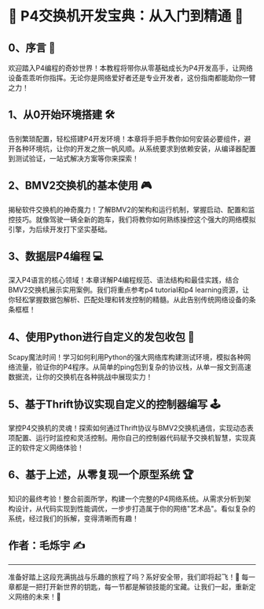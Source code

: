 # 🌟 P4交换机开发宝典：从入门到精通 🌟

## 0、序言 📜
欢迎踏入P4编程的奇妙世界！本教程将带你从零基础成长为P4开发高手，让网络设备乖乖听你指挥。无论你是网络爱好者还是专业开发者，这份指南都能助你一臂之力！

## 1、从0开始环境搭建 🛠️
告别繁琐配置，轻松搭建P4开发环境！本章将手把手教你如何安装必要组件，避开各种环境坑，让你的开发之旅一帆风顺。从系统要求到依赖安装，从编译器配置到测试验证，一站式解决方案等你来探索！

## 2、BMV2交换机的基本使用 🎮
揭秘软件交换机的神奇魔力！了解BMV2的架构和运行机制，掌握启动、配置和监控技巧。就像驾驶一辆全新的跑车，我们将教你如何熟练操控这个强大的网络模拟引擎，为后续开发打下坚实基础。

## 3、数据层P4编程 💻
深入P4语言的核心领域！本章详解P4编程规范、语法结构和最佳实践，结合BMV2交换机展示实用案例。我们将重点参考p4 tutorial和p4 learning资源，让你轻松掌握数据包解析、匹配处理和转发控制的精髓。从此告别传统网络设备的条条框框！

## 4、使用Python进行自定义的发包收包 🐍
Scapy魔法时间！学习如何利用Python的强大网络库构建测试环境，模拟各种网络流量，验证你的P4程序。从简单的ping包到复杂的协议栈，从单一报文到高速数据流，让你的交换机在各种挑战中展现实力！

## 5、基于Thrift协议实现自定义的控制器编写 🕹️
掌控P4交换机的灵魂！探索如何通过Thrift协议与BMV2交换机通信，实现动态表项配置、运行时监控和灵活控制。用你自己的控制器代码赋予交换机智慧，实现真正的软件定义网络体验！

## 6、基于上述，从零复现一个原型系统 🏆
知识的最终考验！整合前面所学，构建一个完整的P4网络系统。从需求分析到架构设计，从代码实现到性能调优，一步步打造属于你的网络"艺术品"。看似复杂的系统，经过我们的拆解，变得清晰而有趣！

## 作者：毛烁宇 ✍️

---

准备好踏上这段充满挑战与乐趣的旅程了吗？系好安全带，我们即将起飞！🚀 每一章都是一把打开新世界的钥匙，每一节都是解锁技能的宝藏。让我们一起，重新定义网络的未来！💫